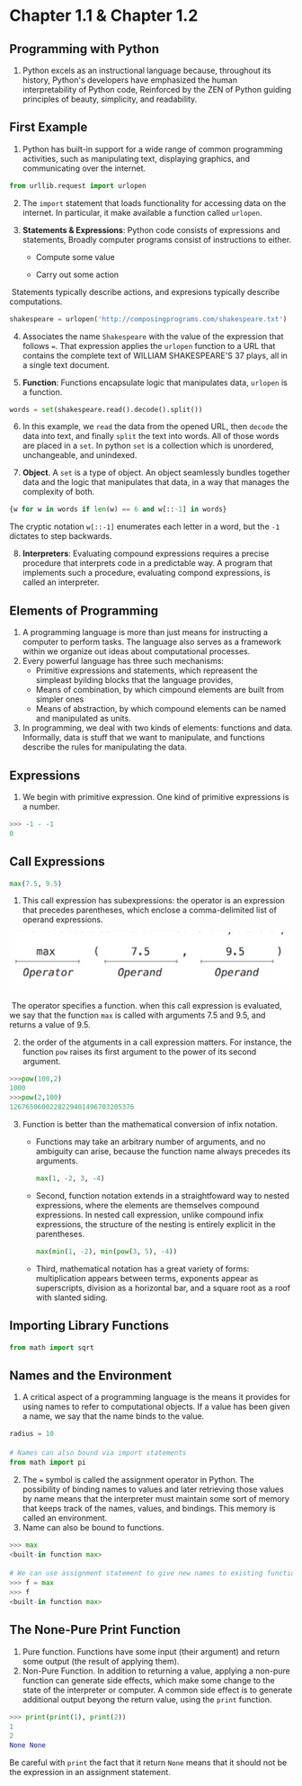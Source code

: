 # Chapter 1.1 & Chapter 1.2

## Programming with Python

1. Python excels as an instructional language because, throughout its history, Python's developers have emphasized the human interpretability of Python code, Reinforced by the ZEN of Python guiding principles of beauty, simplicity, and readability. 

## First Example

1. Python has built-in support for a wide range of common programming activities, such as manipulating text, displaying graphics, and communicating over the internet. 

```python
from urllib.request import urlopen
```

2. The `import` statement that loads functionality for accessing data on the internet. In particular, it make available a function called `urlopen`. 



3. **Statements & Expressions**: Python code consists of expressions and statements, Broadly computer programs consist of instructions to either.

   - Compute some value

   - Carry out some action

​			Statements typically describe actions, and expresions typically describe 				computations. 

```python
shakespeare = urlopen('http://composingprograms.com/shakespeare.txt')
```



4. Associates the name `Shakespeare` with the value of the expression that follows `=`. That expression applies the `urlopen` function to a URL that contains the complete text of WILLIAM SHAKESPEARE'S 37 plays, all in a single text document.



5. **Function**: Functions encapsulate logic that manipulates data, `urlopen` is a function. 



```python
words = set(shakespeare.read().decode().split())
```

6. In this example, we `read` the data from the opened URL, then `decode` the data into text, and finally `split` the text into words. All of those words are placed in a `set`. In python `set` is a collection which is unordered, unchangeable, and unindexed. 



7. **Object**. A `set` is a type of object. An object seamlessly bundles together data and the logic that manipulates that data, in a way that manages the complexity of both. 



```python
{w for w in words if len(w) == 6 and w[::-1] in words}
```

The cryptic notation `w[::-1]` enumerates each letter in a word, but the `-1` dictates to step backwards.



8. **Interpreters**: Evaluating compound expressions requires a precise procedure that interprets code in a predictable way. A program that implements such a procedure, evaluating compond expressions, is called an interpreter. 



## Elements of Programming

1. A programming language is more than just means for instructing a computer to perform tasks. The language also serves as a framework within we organize out ideas about computational processes. 
2. Every powerful language has three such mechanisms:
   - Primitive expressions and statements, which repreasent the simpleast byilding blocks that the language provides,
   - Means of combination, by which cimpound elements are built from simpler ones
   - Means of abstraction, by which compound elements can be named and manipulated as units. 
3. In programming, we deal with two kinds of elements: functions and data. Informally, data is stuff that we want to manipulate, and functions describe the rules for manipulating the data.



## Expressions

1. We begin with primitive expression. One kind of primitive expressions is a number. 

```python
>>> -1 - -1
0
```



## Call Expressions

```python
max(7.5, 9.5)
```

1. This call expression has subexpressions: the operator is an expression that precedes parentheses, which enclose a comma-delimited list of operand expressions.

![](https://github.com/WilliamYKZ/Picture/raw/main/Picture/Screen%20Shot%202022-07-25%20at%208.05.35%20PM.png)

​			The operator specifies a function. when this call expression is evaluated, we say that the function `max` is called with arguments 7.5 and 9.5, and returns a value of 9.5.



2. the order of the atguments in a call expression matters. For instance, the function `pow` raises its first argument to the power of its second argument. 

```python
>>>pow(100,2)
1000
>>>pow(2,100)
1267650600228229401496703205376
```



3. Function is better than the mathematical conversion of infix notation. 

   - Functions may take an arbitrary number of arguments, and no ambiguity can arise, because the function name always precedes its arguments. 

     ```python
     max(1, -2, 3, -4)
     ```

   - Second, function notation extends in a straightfoward way to nested expressions, where the elements are themselves compound expressions. In nested call expression, unlike compound infix expressions, the structure of the nesting is entirely explicit in the parentheses.

     ```python
     max(min(1, -2), min(pow(3, 5), -4))
     ```

   - Third, mathematical notation has a great variety of forms: multiplication appears between terms, exponents appear as superscripts, division as a horizontal bar, and a square root as a roof with slanted siding.



## Importing Library Functions

```python
from math import sqrt
```



## Names and the Environment

1. A critical aspect of a programming language is the means it provides for using names to refer to computational objects. If a value has been given a name, we say that the name binds to the value. 

```python
radius = 10

# Names can also bound via import statements
from math import pi
```

2. The `=` symbol is called the assignment operator in Python. The possibility of binding names to values and later retrieving those values by name means that the interpreter must maintain some sort of memory that keeps track of the names, values, and bindings. This memory is called an environment. 
3. Name can also be bound to functions. 

```python
>>> max
<built-in function max>

# We can use assignment statement to give new names to existing function
>>> f = max
>>> f
<built-in function max>
```



## The None-Pure Print Function

1. Pure function. Functions have some input (their argument) and return some output (the result of applying them).
2. Non-Pure Function. In addition to returning a value, applying a non-pure function can generate side effects, which make some change to the state of the interpreter or computer. A common side effect is to generate additional output beyong the return value, using the `print` function.

```python
>>> print(print(1), print(2))
1
2
None None
```

Be careful with `print` the fact that it return `None` means that it should not be the expression in an assignment statement. 



